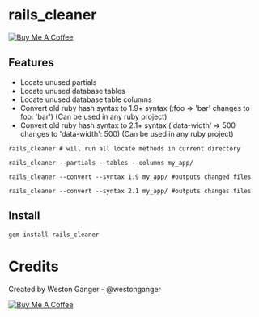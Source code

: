 # rails_cleaner
<a href="https://www.paypal.com/cgi-bin/webscr?cmd=_donations&business=VKY8YAWAS5XRQ&lc=CA&item_name=Weston%20Ganger&item_number=rails_cleaner&currency_code=USD&bn=PP%2dDonationsBF%3abtn_donate_SM%2egif%3aNonHostedGuest" target="_blank" title="Buy Me A Coffee"><img src="https://www.paypalobjects.com/en_US/i/btn/btn_donate_SM.gif" alt="Buy Me A Coffee"/></a>

## Features

- Locate unused partials
- Locate unused database tables
- Locate unused database table columns
- Convert old ruby hash syntax to 1.9+ syntax (:foo => 'bar' changes to foo: 'bar') (Can be used in any ruby project)
- Convert old ruby hash syntax to 2.1+ syntax ('data-width' => 500 changes to 'data-width': 500) (Can be used in any ruby project)

```
rails_cleaner # will run all locate methods in current directory

rails_cleaner --partials --tables --columns my_app/

rails_cleaner --convert --syntax 1.9 my_app/ #outputs changed files

rails_cleaner --convert --syntax 2.1 my_app/ #outputs changes files
```

## Install

```
gem install rails_cleaner
```

# Credits
Created by Weston Ganger - @westonganger

<a href="https://www.paypal.com/cgi-bin/webscr?cmd=_donations&business=VKY8YAWAS5XRQ&lc=CA&item_name=Weston%20Ganger&item_number=rails_cleaner&currency_code=USD&bn=PP%2dDonationsBF%3abtn_donate_SM%2egif%3aNonHostedGuest" target="_blank" title="Buy Me A Coffee"><img src="https://www.paypalobjects.com/en_US/i/btn/btn_donate_SM.gif" alt="Buy Me A Coffee"/></a>
